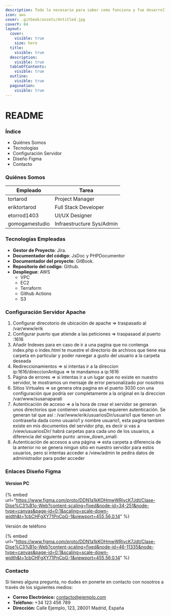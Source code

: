 ```yaml
---
description: Todo lo necesario para saber como funciona y fue desarrollado este proyecto
icon: aws
cover: .gitbook/assets/Untitled.jpg
coverY: 84
layout:
  cover:
    visible: true
    size: hero
  title:
    visible: true
  description:
    visible: true
  tableOfContents:
    visible: true
  outline:
    visible: true
  pagination:
    visible: true
---
```


# README

### Índice

* Quiénes Somos
* Tecnologías
* Configuración Servidor
* Diseño Figma
* Contacto

### Quiénes Somos

| Empleado       | Tarea                     |
| -------------- | ------------------------- |
| tortarod       | Project Manager           |
| eriktortarod   | Full Stack Developer      |
| etorrod1403    | UI/UX Designer            |
| gomogamestudio | Infraestructure Sys/Admin |



### Tecnologías Empleadas

* **Gestor de Proyecto**: Jira.
* **Documentador del código**: JsDoc y PHPDocumentor
* **Documentador del proyecto**: GitBook.
* **Repositorio del codigo**: Github.
* **Despliegue**: AWS
  * VPC
  * EC2
  * Terraform
  * Github Actions
  * S3

### Configuración Servidor Apache&#x20;



1. Configurar direcotorio de ubicación de apache ⇒ traspasado al /var/www/erik
2. Configurar puerto que atiende a las peticiones ⇒  traspasaod al puerto :1616&#x20;
3. Añadir Indexes para en caso de ir a una pagina que no contenga index.php o index.html te muestre el directorio de archivos que tiene esa carpeta en particular y poder navegar a gusto del usuario a la carpeta deseada
4. Redireccionamientos ⇒ si intentas ir a la direccion ip:1616/direccionAntigua ⇒ te mandamos a ip:1616
5. Página de errores ⇒ si intentas ir a un lugar que no existe en nuestro servidor, te mostramos un mensaje de error personalizado por nosotros
6. Sitios Virtuales ⇒ se genera otra pagina en el puerto 3030 con una configuración que podría ser completamente a la original en la direccion /var/www/susanaparati
7. Autenticación de acceso ⇒ a la hora de crear el servidor se generan unos directorios que contienen usuarios que requieren autenticación.  Se generan tal que así : /var/www/erik/usuariosDir/usuario1 que tienen un contraseña dada como usuario1 y nombre usuario1, esta pagina tambien existe en mis documentos del servidor php, es decir si vas a /view/usuariosDir/ habrá carpetas para cada uno de los usuarios, a diferencia del siguiente punto :arrow\_down\_small:
8. Autenticación de accesos a una página ⇒ esta carpeta a diferencia de la anterior no se genera ningun sitio en nuestro servidor para estos usuarios, pero si intentas acceder a /view/admin te pedira datos de administrador para poder acceder

### Enlaces Diseño Figma

#### Version PC&#x20;

{% embed url="https://www.figma.com/proto/DDN1a1kKOHmwWRiycK7Jdt/Clase-Dise%C3%B1o-Web?content-scaling=fixed&node-id=34-251&node-type=canvas&page-id=0:1&scaling=scale-down-width&t=1cbCHFgXY71PnCpG-1&viewport=455,56,0.14" %}

Versión de teléfono



{% embed url="https://www.figma.com/proto/DDN1a1kKOHmwWRiycK7Jdt/Clase-Dise%C3%B1o-Web?content-scaling=fixed&node-id=46-11335&node-type=canvas&page-id=0:1&scaling=scale-down-width&t=1cbCHFgXY71PnCpG-1&viewport=455,56,0.14" %}

### Contacto

Si tienes alguna pregunta, no dudes en ponerte en contacto con nosotros a través de los siguientes medios:

* **Correo Electrónico:** contacto@ejemplo.com
* **Teléfono:** +34 123 456 789
* **Dirección:** Calle Ejemplo, 123, 28001 Madrid, España
